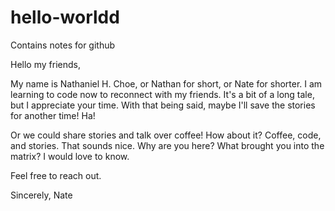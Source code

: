 # hello-worldd
Contains notes for github

Hello my friends,

My name is Nathaniel H. Choe, or Nathan for short, or Nate for shorter. I am learning to code now to reconnect with my friends. It's a bit of a long tale, but I appreciate your time. With that being said, maybe I'll save the stories for another time! Ha!

Or we could share stories and talk over coffee! How about it? Coffee, code, and stories. That sounds nice. Why are you here? What brought you into the matrix? I would love to know.

Feel free to reach out.

Sincerely,
Nate
